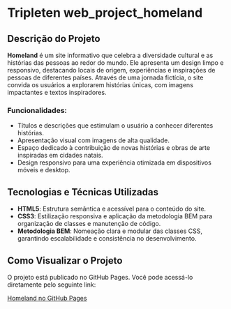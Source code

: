 # Tripleten web_project_homeland

## Descrição do Projeto

**Homeland** é um site informativo que celebra a diversidade cultural e as histórias das pessoas ao redor do mundo. Ele apresenta um design limpo e responsivo, destacando locais de origem, experiências e inspirações de pessoas de diferentes países. Através de uma jornada fictícia, o site convida os usuários a explorarem histórias únicas, com imagens impactantes e textos inspiradores.

### Funcionalidades:
- Títulos e descrições que estimulam o usuário a conhecer diferentes histórias.
- Apresentação visual com imagens de alta qualidade.
- Espaço dedicado à contribuição de novas histórias e obras de arte inspiradas em cidades natais.
- Design responsivo para uma experiência otimizada em dispositivos móveis e desktop.

## Tecnologias e Técnicas Utilizadas

- **HTML5**: Estrutura semântica e acessível para o conteúdo do site.
- **CSS3**: Estilização responsiva e aplicação da metodologia BEM para organização de classes e manutenção de código.
- **Metodologia BEM**: Nomeação clara e modular das classes CSS, garantindo escalabilidade e consistência no desenvolvimento.

## Como Visualizar o Projeto
O projeto está publicado no GitHub Pages. Você pode acessá-lo diretamente pelo seguinte link:

[Homeland no GitHub Pages](https://rochtbruno.github.io/web_project_homeland/)
